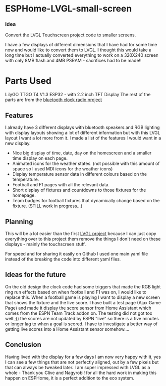 # ESPHome-LVGL-small-screen

### Idea

Convert the LVGL Touchscreen project code to smaller screens.

I have a few displays of different dimensions that I have had for some time now and would like to convert them to LVGL.
I thought this would take a long time but I actually converted everything to work on a 320X240 screen with only 8MB flash and 4MB PSRAM - sacrifices had to be made!!

# Parts Used

LilyGO TTGO T4 V1.3 ESP32 - with 2.2 inch TFT Display
The rest of the parts are from the [bluetooth clock radio project](https://github.com/smarthomesnowy/ESPHome-BluetoothClo) 

## Features
I already have 3 different displays with bluetooth speakers and RGB lighting with display layouts showing a lot of different information but with this LVGL layout I want a lot more from it.
I made a list of the features I would want in a new display.

- Nice big display of time, date, day on the homescreen and a smaller time display on each page.
- Animated icons for the weather states. (not possible with this amount of space so I used MDI icons for the weather icons)
- Display temperature sensor data in different colours based on the temperature.
- Football and F1 pages with all the relevant data.
- Short display of fixtures and countdowns to those fixtures for the homepage.
- Team badges for football fixtures that dynamically change based on the fixture. (STILL work in progress...)

## Planning
This will be a lot easier than the first [LVGL project](https://github.com/smarthomesnowy/ESPHome-LVGL-Touchscreen) because I can just copy everything over to this project them remove the things I don't need on these displays - mainly the touchscreen stuff.

For speed and for sharing it easily on Github I used one main yaml file instead of the breaking the code into different yaml files.

## Ideas for the future
On the old design the clock code had some triggers that made the RGB light ring run effects based on when football and F1 was on, I would like to replace this.
When a football game is playing I want to display a new screen that shows the fixture and the live score.
I have built a test page (Ajax Game Page) and made it display the score sensor from Home Assistant which comes from the ESPN Team Track addon on. The testing did not got too well ;() the scores are not updated by ESPN "live" so there is a five minutes or longer lag to when a goal is scored. 
I have to investigate a better way of getting live scores into a Home Assistant sensor somehow....

## Conclusion

Having lived with the display for a few days I am now very happy with it, yes I can see a few things that are not perfectly aligned, out by a few pixels but that can always be tweaked later.
I am super impressed with LVGL as a whole - Thank you Clive and Nagyrobi! for all the hard work in making this happen on ESPHome, it is a perfect addition to the eco system.
